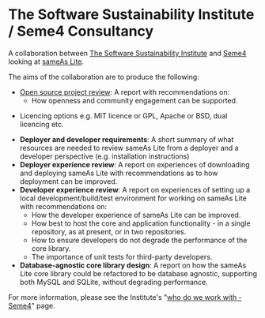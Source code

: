 The Software Sustainability Institute / Seme4 Consultancy
=========================================================

A collaboration between [The Software Sustainability Institute](http://www.software.ac.uk) and [Seme4](http://www.seme4.com) looking at [sameAs Lite](https://github.com/seme4/sameas-lite).

The aims of the collaboration are to produce the following:

* [Open source project review](./open-source/OpenSourceProjectReview.md): A report with recommendations on:
  - How openness and community engagement can be supported.
 - Licencing options e.g. MIT licence or GPL, Apache or BSD, dual licencing etc.
* **Deployer and developer requirements**: A short summary of what resources are needed to review sameAs Lite from a deployer and a developer perspective (e.g. installation instructions)
* **Deployer experience review**: A report on experiences of downloading and deploying sameAs Lite with recommendations as to how deployment can be improved.
* **Developer experience review**: A report on experiences of setting up a local development/build/test environment for working on sameAs Lite with recommendations on:
  - How the developer experience of sameAs Lite can be improved.
  - How best to host the core and application functionality - in a single repository, as at present, or in two repositories.
  - How to ensure developers do not degrade the performance of the core library.
  - The importance of unit tests for third-party developers.
* **Database-agnostic core library design**: A report on how the sameAs Lite core library could be refactored to be database agnostic, supporting both MySQL and SQLite, without degrading performance.

For more information, please see the Institute's "[who do we work with - Seme4](http://www.software.ac.uk/who-do-we-work/seme4)" page.
